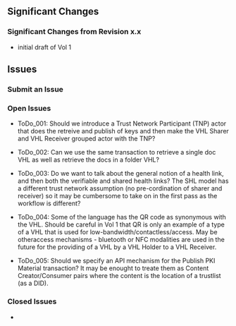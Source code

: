 
## Significant Changes

### Significant Changes from Revision x.x

- initial draft of Vol 1


## Issues

### Submit an Issue

### Open Issues

- ToDo_001: Should we introduce a Trust Network Participant (TNP) actor that does the retreive and publish of keys and then make the VHL Sharer and VHL Receiver grouped actor with the TNP?

- ToDo_002: Can we use the same transaction to retrieve a single doc VHL as well as retrieve the docs in a folder VHL?

- ToDo_003: Do we want to talk about the general notion of a health link, and then both the verifiable and shared health links?  The SHL model has a different trust network assumption (no pre-cordination of sharer and receiver) so it may be cumbersome to take on in the first pass as the workflow is different?  

- ToDo_004: Some of the language has the QR code as synonymous with the VHL.  Should be careful in Vol 1 that QR is only an example of a type of a VHL that is used for low-bandwidth/contactless/access.  May be otheraccess mechanisms - bluetooth or NFC modalities are used in the future for the providing of a VHL by a VHL Holder to a VHL Receiver.   

- ToDo_005: Should we specify an API mechanism for the Publish PKI Material transaction?  It may be enought to treate them as Content Creator/Consumer pairs where the content is the location of a trustlist (as a DID).

### Closed Issues

- 
